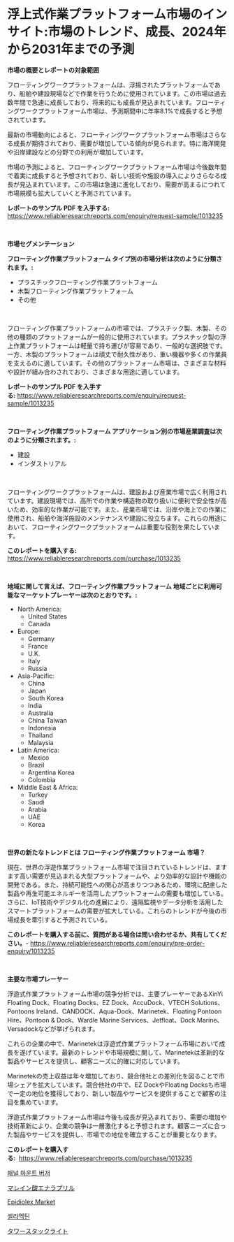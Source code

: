 <p><h1>浮上式作業プラットフォーム市場のインサイト:市場のトレンド、成長、2024年から2031年までの予測</h1></p><p><strong>市場の概要とレポートの対象範囲</strong></p>
<p><p>フローティングワークプラットフォームは、浮揚されたプラットフォームであり、船舶や建設現場などで作業を行うために使用されています。この市場は過去数年間で急速に成長しており、将来的にも成長が見込まれています。フローティングワークプラットフォーム市場は、予測期間中に年率8.1%で成長すると予想されています。</p><p>最新の市場動向によると、フローティングワークプラットフォーム市場はさらなる成長が期待されており、需要が増加している傾向が見られます。特に海洋開発や沿岸建設などの分野での利用が増加しています。</p><p>市場の予測によると、フローティングワークプラットフォーム市場は今後数年間で着実に成長すると予想されており、新しい技術や施設の導入によりさらなる成長が見込まれています。この市場は急速に進化しており、需要が高まるにつれて市場規模も拡大していくと予測されています。</p></p>
<p><strong>レポートのサンプル PDF を入手する:</strong> <a href="https://www.reliableresearchreports.com/enquiry/request-sample/1013235">https://www.reliableresearchreports.com/enquiry/request-sample/1013235</a></p>
<p>&nbsp;</p>
<p><strong>市場セグメンテーション</strong></p>
<p><strong>フローティング作業プラットフォーム タイプ別の市場分析は次のように分類されます。:</strong></p>
<p><ul><li>プラスチックフローティング作業プラットフォーム</li><li>木製フローティング作業プラットフォーム</li><li>その他</li></ul></p>
<p>&nbsp;</p>
<p><p>フローティング作業プラットフォームの市場では、プラスチック製、木製、その他の種類のプラットフォームが一般的に使用されています。プラスチック製の浮上作業プラットフォームは軽量で持ち運びが容易であり、一般的な選択肢です。一方、木製のプラットフォームは頑丈で耐久性があり、重い機器や多くの作業員を支えるのに適しています。その他のプラットフォーム市場は、さまざまな材料や設計が組み合わされており、さまざまな用途に適しています。</p></p>
<p><strong>レポートのサンプル PDF を入手する:</strong>&nbsp;<a href="https://www.reliableresearchreports.com/enquiry/request-sample/1013235">https://www.reliableresearchreports.com/enquiry/request-sample/1013235</a></p>
<p>&nbsp;</p>
<p><strong> フローティング作業プラットフォーム アプリケーション別の市場産業調査は次のように分類されます。:</strong></p>
<p><ul><li>建設</li><li>インダストリアル</li></ul></p>
<p>&nbsp;</p>
<p><p>フローティングワークプラットフォームは、建設および産業市場で広く利用されています。建設現場では、高所での作業や構造物の取り扱いに便利で安全性が高いため、効率的な作業が可能です。また、産業市場では、沿岸や海上での作業に使用され、船舶や海洋施設のメンテナンスや建設に役立ちます。これらの用途において、フローティングワークプラットフォームは重要な役割を果たしています。</p></p>
<p><strong>このレポートを購入する:</strong>&nbsp; <a href="https://www.reliableresearchreports.com/purchase/1013235">https://www.reliableresearchreports.com/purchase/1013235</a></p>
<p>&nbsp;</p>
<p><strong>地域に関して言えば、フローティング作業プラットフォーム 地域ごとに利用可能なマーケットプレーヤーは次のとおりです。:</strong></p>
<p><ul>
    <li>
        North America:
        <ul>
            <li>United States</li>
            <li>Canada</li>
        </ul>
    </li>
    <li>
        Europe:
        <ul>
            <li>Germany</li>
            <li>France</li>
            <li>U.K.</li>
            <li>Italy</li>
            <li>Russia</li>
        </ul>
    </li>
    <li>
        Asia-Pacific:
        <ul>
            <li>China</li>
            <li>Japan</li>
            <li>South Korea</li>
            <li>India</li>
            <li>Australia</li>
            <li>China Taiwan</li>
            <li>Indonesia</li>
            <li>Thailand</li>
            <li>Malaysia</li>
        </ul>
    </li>
    <li>
        Latin America:
        <ul>
            <li>Mexico</li>
            <li>Brazil</li>
            <li>Argentina Korea</li>
            <li>Colombia</li>
        </ul>
    </li>
    <li>
        Middle East & Africa:
        <ul>
            <li>Turkey</li>
            <li>Saudi</li>
            <li>Arabia</li>
            <li>UAE</li>
            <li>Korea</li>
        </ul>
    </li>
    </ul></p>
<p>&nbsp;</p>
<p><strong>世界の新たなトレンドとは フローティング作業プラットフォーム 市場？</strong></p>
<p><p>現在、世界の浮遊作業プラットフォーム市場で注目されているトレンドは、ますます高い需要が見込まれる大型プラットフォームや、より効率的な設計や機能の開発である。また、持続可能性への関心が高まりつつあるため、環境に配慮した製品や再生可能エネルギーを活用したプラットフォームの需要も増加している。さらに、IoT技術やデジタル化の進展により、遠隔監視やデータ分析を活用したスマートプラットフォームの需要が拡大している。これらのトレンドが今後の市場成長を牽引すると予測されている。</p></p>
<p><strong>このレポートを購入する前に、質問がある場合は問い合わせるか、共有してください。</strong>- <a href="https://www.reliableresearchreports.com/enquiry/pre-order-enquiry/1013235">https://www.reliableresearchreports.com/enquiry/pre-order-enquiry/1013235</a></p>
<p>&nbsp;</p>
<p><strong>主要な市場プレーヤー</strong></p>
<p><p>浮遊式作業プラットフォーム市場の競争分析では、主要プレーヤーであるXinYi Floating Dock、Floating Docks、EZ Dock、AccuDock、VTECH Solutions、Pontoons Ireland、CANDOCK、Aqua-Dock、Marinetek、Floating Pontoon Hire、Pontoon & Dock、Wardle Marine Services、Jetfloat、Dock Marine、Versadockなどが挙げられます。</p><p>これらの企業の中で、Marinetekは浮遊式作業プラットフォーム市場において成長を遂げています。最新のトレンドや市場規模に関して、Marinetekは革新的な製品やサービスを提供し、顧客ニーズに的確に対応しています。</p><p>Marinetekの売上収益は年々増加しており、競合他社との差別化を図ることで市場シェアを拡大しています。競合他社の中で、EZ DockやFloating Docksも市場で一定の地位を獲得しており、新しい製品やサービスを提供することで顧客の注目を集めています。</p><p>浮遊式作業プラットフォーム市場は今後も成長が見込まれており、需要の増加や技術革新により、企業の競争は一層激化すると予想されます。顧客ニーズに合った製品やサービスを提供し、市場での地位を確立することが重要となります。</p></p>
<p><strong>このレポートを購入する:</strong>&nbsp;&nbsp;<a href="https://www.reliableresearchreports.com/purchase/1013235">https://www.reliableresearchreports.com/purchase/1013235</a></p>
<p><p><a href="https://medium.com/@cheddar67856/%ED%8C%A8%EB%84%90-%EB%A7%88%EC%9A%B4%ED%8A%B8-%EB%B6%80%EC%A0%80-%EC%8B%9C%EC%9E%A5-%EA%B7%9C%EB%AA%A8-cagr-%ED%8A%B8%EB%A0%8C%EB%93%9C-2024-2030-7378973c2ff8">패널 마운트 버저</a></p><p><a href="https://medium.com/@valeridd446677/%E3%82%A8%E3%83%8A%E3%83%A9%E3%83%97%E3%83%AA%E3%83%AB%E3%83%9E%E3%83%AC%E3%83%BC%E3%83%88%E3%81%AE%E5%B8%82%E5%A0%B4%E5%88%86%E6%9E%90-%E3%81%9D%E3%81%AEcagr-%E5%B8%82%E5%A0%B4%E3%82%BB%E3%82%B0%E3%83%A1%E3%83%B3%E3%83%86%E3%83%BC%E3%82%B7%E3%83%A7%E3%83%B3-%E3%82%B0%E3%83%AD%E3%83%BC%E3%83%90%E3%83%AB%E7%94%A3%E6%A5%AD%E6%A6%82%E8%A6%81-bcafac74a8a9">マレイン酸エナラプリル</a></p><p><a href="https://github.com/markusgodoy/Market-Research-Report-List-2/blob/main/epidiolex-market.md">Epidiolex Market</a></p><p><a href="https://medium.com/@sherlock567567/selamectin-%EC%8B%9C%EC%9E%A5-%EB%B3%B4%EA%B3%A0%EC%84%9C%EB%8A%94-%EC%9D%B4-%EC%8B%9C%EC%9E%A5%EC%9D%98-%EC%B5%9C%EC%8B%A0-%ED%8A%B8%EB%A0%8C%EB%93%9C%EC%99%80-%EC%84%B1%EC%9E%A5-%EA%B8%B0%ED%9A%8C%EB%A5%BC-%EB%B3%B4%EC%97%AC%EC%A4%8D%EB%8B%88%EB%8B%A4-b40d4c370dd5">셀라멕틴</a></p><p><a href="https://medium.com/@sashabeier2023/%E3%82%BF%E3%83%AF%E3%83%BC%E3%82%B9%E3%82%BF%E3%83%83%E3%82%AF%E3%83%A9%E3%82%A4%E3%83%88%E5%B8%82%E5%A0%B4%E3%81%AE%E8%A6%8F%E6%A8%A1%E3%81%A8%E5%B8%82%E5%A0%B4%E5%8B%95%E5%90%91-%E5%AE%8C%E5%85%A8%E3%81%AA%E6%A5%AD%E7%95%8C%E6%A6%82%E8%A6%81-2024%E5%B9%B4%E3%81%8B%E3%82%892031%E5%B9%B4-a88a9d886a34">タワースタックライト</a></p></p>